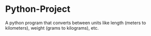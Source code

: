 # Python-Project
A python program that converts between units like length (meters to kilometers), weight (grams  to kilograms), etc. 
